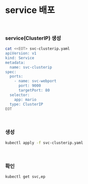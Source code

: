 # service 배포
<br />

### service(ClusterIP) 생성
```sh
cat <<EOT> svc-clusterip.yaml
apiVersion: v1
kind: Service
metadata:
  name: svc-clusterip
spec:
  ports:
    - name: svc-webport
      port: 9000
      targetPort: 80
  selector:
    app: mario
  type: ClusterIP
EOT
```

<br />

### 생성
```sh
kubectl apply -f svc-clusterip.yaml
```

<br />

### 확인
```sh
kubectl get svc,ep
```